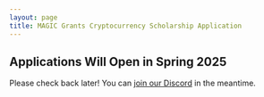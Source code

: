 ```yaml
---
layout: page
title: MAGIC Grants Cryptocurrency Scholarship Application
---
```


## Applications Will Open in Spring 2025

Please check back later! You can [join our Discord](https://discord.gg/YH7kFuREKY) in the meantime.


<!--
## 2024-2025 Application Is Now Open!

MAGIC Grants offers undergraduate scholarships to students who are interested in cryptocurrencies. This year, three (3) recipients will each receive $2,000 paid directly to the educational institution.

We welcome worldwide applicants, not just US students!

**Applications are due 22 July 2024.** Recipients will be announced in early August.

Click on the link below to view the full scholarship instructions. If you need assistance, please contact [applications@magicgrants.org](mailto:applications@magicgrants.org).

[Apply on Google Forms](https://docs.google.com/forms/d/e/1FAIpQLSebLtxLxWATwmXR6_WqAajLw1nHmwCOmk4UGD0Nzn-8vu_YJA/viewform){: .btn-primary}

Don't have a Google account? [See the instructions here](/scholarships/scholarship-application/2024-Scholarship-Application.pdf). You can submit the relevant information by email to [applications@magicgrants.org](mailto:applications@magicgrants.org), or contact us for other submission options.

You can also ask questions on [our Discord](https://discord.gg/YH7kFuREKY).

Good luck, and thanks for applying!
-->